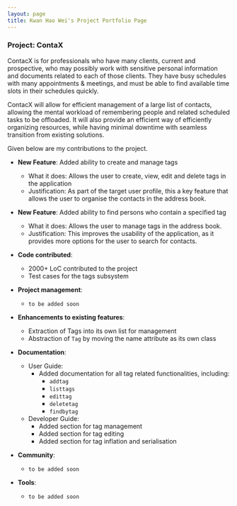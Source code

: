 ```yaml
---
layout: page
title: Kwan Hao Wei's Project Portfolio Page
---
```


### Project: ContaX

ContacX is for professionals who have many clients, current and prospective, who may possibly work with sensitive personal information and documents related to each of those clients. They have busy schedules with many appointments & meetings, and must be able to find available time slots in their schedules quickly.

ContacX will allow for efficient management of a large list of contacts, allowing the mental workload of remembering people and related scheduled tasks to be offloaded. It will also provide an efficient way of efficiently organizing resources, while having minimal downtime with seamless transition from existing solutions.

Given below are my contributions to the project.

* **New Feature**: Added ability to create and manage tags
    * What it does: Allows the user to create, view, edit and delete tags in the application
    * Justification: As part of the target user profile, this a key feature that allows the user to organise the contacts in the address book.

* **New Feature**: Added ability to find persons who contain a specified tag
  * What it does: Allows the user to manage tags in the address book.
  * Justification: This improves the usability of the application, as it provides more options for the user to search for contacts.
   
* **Code contributed**: 
  * 2000+ LoC contributed to the project
  * Test cases for the tags subsystem

* **Project management**:
    * `to be added soon`

* **Enhancements to existing features**:
    * Extraction of Tags into its own list for management
    * Abstraction of `Tag` by moving the name attribute as its own class

* **Documentation**:
    * User Guide:
        * Added documentation for all tag related functionalities, including:
          * `addtag`
          * `listtags`
          * `edittag`
          * `deletetag`
          * `findbytag`
    * Developer Guide:
        * Added section for tag management
        * Added section for tag editing
        * Added section for tag inflation and serialisation

* **Community**:
    * `to be added soon`

* **Tools**:
    * `to be added soon`
